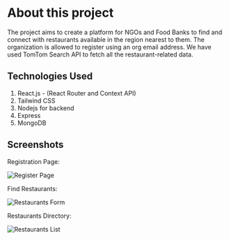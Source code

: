 # About this project

The project aims to create a platform for NGOs and Food Banks to find and connect with restaurants available in the region nearest to them. The organization is allowed to register using an org email address. We have used TomTom Search API to fetch all the restaurant-related data.

## Technologies Used

1. React.js - (React Router and Context API)
2. Tailwind CSS
3. Nodejs for backend
4. Express
5. MongoDB

## Screenshots

Registration Page:

![Register Page](https://github.com/krshishir1/food-waste-management/assets/75440882/25cac7c6-7a2b-4afc-bed2-0cc4784989ab)

Find Restaurants: 

![Restaurants Form](https://github.com/krshishir1/food-waste-management/assets/75440882/570ed21d-e48b-45bc-a5cb-6a208d99bdff)

Restaurants Directory: 

![Restaurants List](https://github.com/krshishir1/food-waste-management/assets/75440882/110f0632-6952-4d99-809b-2b1ed126284b)
